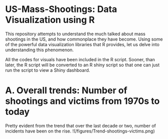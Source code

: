 # US-Mass-Shootings: Data Visualization using R

This repository attempts to understand the much talked about mass shootings in the US, and how commonplace they have become. Using some of the powerful data visualization libraries that R provides, let us delve into understanding this phenomenon.

All the codes for visuals have been included in the R script. Sooner, than later, the R script will be converted to an R shiny script so that one can just run the script to view a Shiny dashboard.

# A. Overall trends: Number of shootings and victims from 1970s to today

Pretty evident from the trend that over the last decade or two, number of incidents have been on the rise.
!(/figures/Trend-shootings-victims.png)




